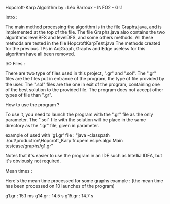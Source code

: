 Hopcroft-Karp Algorithm
by : Léo Barroux - INFO2 - Gr.1


Intro :

The main method processing the algorithm is in the file Graphs.java, and is implemented at the top of the file.
The file Graphs.java also contains the two algorithms levelBFS and levelDFS, and some others methods.
All these methods are tested in the file HopcroftKarpTest.java
The methods created for the previous TPs in AdjGraph, Graphs and Edge useless for this algorithm have all been removed.


I/O Files :

There are two type of files used in this project, ".gr" and ".sol".
The ".gr" files are the files put in entrance of the program, the type of file provided by the user.
The ".sol" files are the one in exit of the program, containing one of the best solution to the provided file.
The program does not accept other types of file than ".gr".


How to use the program ?

To use it, you need to launch the program with the ".gr" file as the only parameter.
The ".sol" file with the solution will be place in the same directory as the ".gr" file, given in parameter.

example of used with 'g1.gr' file :
"java -classpath .\out\production\Hopcroft_Karp fr.upem.esipe.algo.Main testcase/graphs/g1.gr"

Notes that it's easier to use the program in an IDE such as IntelliJ IDEA, but it's obviously not required.


Mean times :

Here's the mean time processed for some graphs example :
(the mean time has been processed on 10 launches of the program)

g1.gr : 15.1 ms
g14.gr : 14.5 s
g15.gr : 14.7 s
